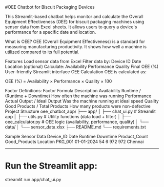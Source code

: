 #OEE Chatbot for Biscuit Packaging Devices

This Streamlit-based chatbot helps monitor and calculate the Overall Equipment Effectiveness (OEE) for biscuit packaging machines using sensor data from Excel sheets. It allows users to query a device's performance for a specific date and location.

What is OEE?
OEE (Overall Equipment Effectiveness) is a standard for measuring manufacturing productivity. It shows how well a machine is utilized compared to its full potential.

Features
Load sensor data from Excel
Filter data by:
Device ID
Date
Location (optional)
Calculate:
Availability
Performance
Quality
Final OEE (%)
User-friendly Streamlit interface
OEE Calculation
OEE is calculated as:

OEE (%) = Availability × Performance × Quality × 100

Factor Definitions:
Factor	Formula	Description
Availability	Runtime / (Runtime + Downtime)	How often the machine was running
Performance	Actual Output / Ideal Output	Was the machine running at ideal speed
Quality	Good Products / Total Products	How many products were non-defective
Project Structure
oee_chatbot_app/ ├── app/ │ ├── chat_ui.py # Streamlit app │ ├── utils.py # Utility functions (data load + filter) │ ├── oee_calculator.py # OEE logic (availability, performance, quality) │ └── data/ │ └── sensor_data.xlsx ├── README.md └── requirements.txt

Sample Sensor Data
Device_ID	Date	Runtime	Downtime	Product_Count	Good_Products	Location
PKG_001	01-01-2024	54	6	972	972	Chennai

---

# Run the Streamlit app:

streamlit run app/chat_ui.py
